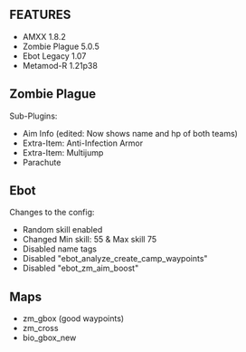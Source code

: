 FEATURES
-
- AMXX 1.8.2
- Zombie Plague 5.0.5
- Ebot Legacy 1.07
- Metamod-R 1.21p38

Zombie Plague
-
Sub-Plugins:
- Aim Info (edited: Now shows name and hp of both teams)
- Extra-Item: Anti-Infection Armor 
- Extra-Item: Multijump
- Parachute

Ebot
-
Changes to the config:
- Random skill enabled
- Changed Min skill: 55 & Max skill 75
- Disabled name tags
- Disabled "ebot_analyze_create_camp_waypoints"
- Disabled "ebot_zm_aim_boost"

Maps
-
- zm_gbox (good waypoints)
- zm_cross
- bio_gbox_new

